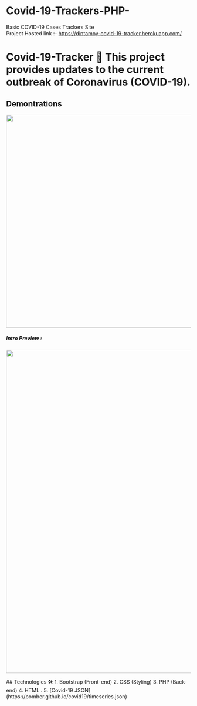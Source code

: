 # Covid-19-Trackers-PHP-
Basic COVID-19 Cases Trackers Site <br>
Project Hosted link  :- https://diptamoy-covid-19-tracker.herokuapp.com/
# Covid-19-Tracker 🚨 This project provides updates to the current outbreak of Coronavirus (COVID-19). 
## Demontrations
<p align="center">
    <img width="580" src="https://i.ytimg.com/vi/i1cfjELbNR4/maxresdefault.jpg" />
</p>

##### Intro Preview :
<p align="left">
    <img width="880" src="https://www.statnews.com/wp-content/uploads/2020/03/corona-tracker-social-image-1-1024x576.jpg" />
</p>
## Technologies 🛠 
1. Bootstrap (Front-end)
2.  CSS (Styling)
3.  PHP (Back-end)  
4.  HTML . 
5.  [Covid-19 JSON](https://pomber.github.io/covid19/timeseries.json)
